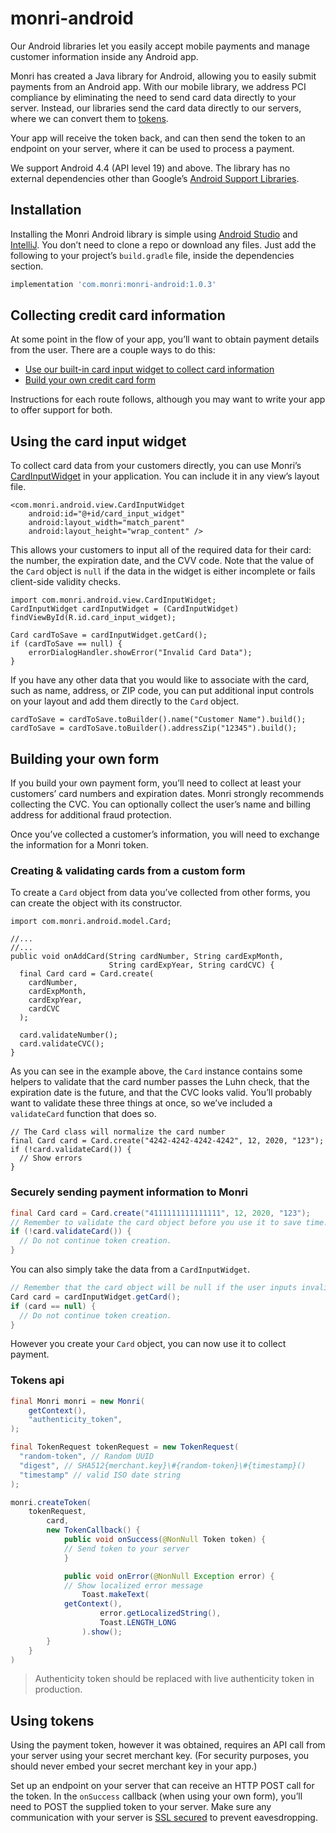 # monri-android
Our Android libraries let you easily accept mobile payments and manage customer information inside any Android app.

Monri has created a Java library for Android, allowing you to easily submit payments from an Android app. With our mobile library, we address PCI compliance by eliminating the need to send card data directly to your server. Instead, our libraries send the card data directly to our servers, where we can convert them to [tokens](https://monri.com/docs/api#tokens).

Your app will receive the token back, and can then send the token to an endpoint on your server, where it can be used to process a payment.

We support Android 4.4 (API level 19) and above. The library has no external dependencies other than Google’s [Android Support Libraries](https://developer.android.com/topic/libraries/support-library).

## Installation[](https://monri.com/docs/mobile/android#installation)

Installing the Monri Android library is simple using  [Android Studio](https://developer.android.com/studio/intro)  and  [IntelliJ](https://www.jetbrains.com/help/idea/getting-started-with-android-development.html). You don’t need to clone a repo or download any files. Just add the following to your project’s  `build.gradle`  file, inside the dependencies section.

```gradle
implementation 'com.monri:monri-android:1.0.3'
```
## Collecting credit card information[](https://monri.com/docs/mobile/android#collecting-credit-card-information)

At some point in the flow of your app, you’ll want to obtain payment details from the user. There are a couple ways to do this:
-   [Use our built-in card input widget to collect card information](https://monri.com/docs/mobile/android#card-input-widget)
-   [Build your own credit card form](https://monri.com/docs/mobile/android#credit-card-form)

Instructions for each route follows, although you may want to write your app to offer support for both.

## Using the card input widget
To collect card data from your customers directly, you can use Monri’s [CardInputWidget](https://github.com/monri/monri-android/blob/master/monri/src/main/java/com/monri/android/view/CardInputWidget.java) in your application. You can include it in any view’s layout file.

```
<com.monri.android.view.CardInputWidget
    android:id="@+id/card_input_widget"
    android:layout_width="match_parent"
    android:layout_height="wrap_content" />
```
This allows your customers to input all of the required data for their card: the number, the expiration date, and the CVV code. Note that the value of the `Card` object is `null` if the data in the widget is either incomplete or fails client-side validity checks.

```
import com.monri.android.view.CardInputWidget;
CardInputWidget cardInputWidget = (CardInputWidget) findViewById(R.id.card_input_widget);

Card cardToSave = cardInputWidget.getCard();
if (cardToSave == null) {
    errorDialogHandler.showError("Invalid Card Data");
}
```
If you have any other data that you would like to associate with the card, such as name, address, or ZIP code, you can put additional input controls on your layout and add them directly to the `Card` object.

```
cardToSave = cardToSave.toBuilder().name("Customer Name").build();
cardToSave = cardToSave.toBuilder().addressZip("12345").build();
```
## Building your own form[](https://monri.com/docs/mobile/android#credit-card-form)

If you build your own payment form, you’ll need to collect at least your customers’ card numbers and expiration dates. Monri strongly recommends collecting the CVC. You can optionally collect the user’s name and billing address for additional fraud protection.

Once you’ve collected a customer’s information, you will need to exchange the information for a Monri token.

### Creating & validating cards from a custom form[](https://monri.com/docs/mobile/android#creating-cards)
To create a `Card` object from data you’ve collected from other forms, you can create the object with its constructor.

```
import com.monri.android.model.Card;

//...
//...
public void onAddCard(String cardNumber, String cardExpMonth,
                      String cardExpYear, String cardCVC) {
  final Card card = Card.create(
    cardNumber,
    cardExpMonth,
    cardExpYear,
    cardCVC
  );

  card.validateNumber();
  card.validateCVC();
}
```
As you can see in the example above, the `Card` instance contains some helpers to validate that the card number passes the Luhn check, that the expiration date is the future, and that the CVC looks valid. You’ll probably want to validate these three things at once, so we’ve included a `validateCard` function that does so.

```
// The Card class will normalize the card number
final Card card = Card.create("4242-4242-4242-4242", 12, 2020, "123");
if (!card.validateCard()) {
  // Show errors
}
```
### Securely sending payment information to Monri

```java
final Card card = Card.create("4111111111111111", 12, 2020, "123");
// Remember to validate the card object before you use it to save time.
if (!card.validateCard()) {
  // Do not continue token creation.
}
```
You can also simply take the data from a `CardInputWidget`.

```java
// Remember that the card object will be null if the user inputs invalid data.
Card card = cardInputWidget.getCard();
if (card == null) {
  // Do not continue token creation.
}
```
However you create your `Card` object, you can now use it to collect payment.
### Tokens api

```java
final Monri monri = new Monri(
    getContext(),
    "authenticity_token",
);

final TokenRequest tokenRequest = new TokenRequest(
  "random-token", // Random UUID
  "digest", // SHA512{merchant.key}\#{random-token}\#{timestamp}()
  "timestamp" // valid ISO date string
);

monri.createToken(
	tokenRequest,
    	card,
    	new TokenCallback() {
        	public void onSuccess(@NonNull Token token) {
	        // Send token to your server
        	}

	        public void onError(@NonNull Exception error) {
	        // Show localized error message
            	Toast.makeText(
			getContext(),
                	error.getLocalizedString(),
                	Toast.LENGTH_LONG
            	).show();
        }
    }
)
```
> Authenticity token should be replaced with live authenticity token in production.

## Using tokens[](https://monri.com/docs/mobile/android#using-tokens)

Using the payment token, however it was obtained, requires an API call from your server using your secret merchant key. (For security purposes, you should never embed your secret merchant key in your app.)

Set up an endpoint on your server that can receive an HTTP POST call for the token. In the `onSuccess`  callback (when using your own form), you’ll need to POST the supplied token to your server. Make sure any communication with your server is  [SSL secured](https://monri.com/docs/security) to prevent eavesdropping.
